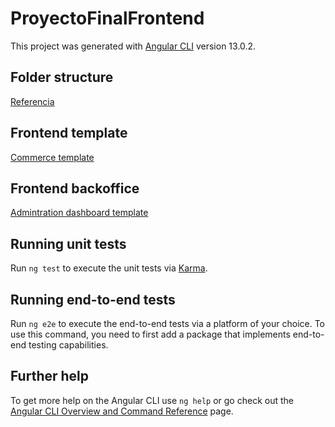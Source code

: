 # ProyectoFinalFrontend

This project was generated with [Angular CLI](https://github.com/angular/angular-cli) version 13.0.2.

## Folder structure

[Referencia](https://www.digitalocean.com/community/tutorials/angularjs-best-practices-directory-structure)


## Frontend template

[Commerce template](https://gitlab.com/SoengSouy/ogani-master)

## Frontend backoffice

[Admintration dashboard template](https://gitlab.com/SoengSouy/dmin_dashbaord_v23_html_css_js_bootstap5)

## Running unit tests

Run `ng test` to execute the unit tests via [Karma](https://karma-runner.github.io).

## Running end-to-end tests

Run `ng e2e` to execute the end-to-end tests via a platform of your choice. To use this command, you need to first add a package that implements end-to-end testing capabilities.

## Further help

To get more help on the Angular CLI use `ng help` or go check out the [Angular CLI Overview and Command Reference](https://angular.io/cli) page.
